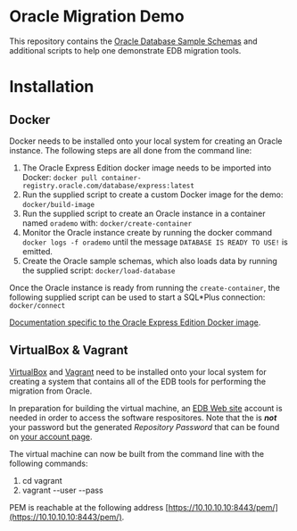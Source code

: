 # Oracle Migration Demo

This repository contains the [Oracle Database Sample
Schemas](https://github.com/oracle/db-sample-schemas) and additional scripts to
help one demonstrate EDB migration tools.

# Installation

## Docker

Docker needs to be installed onto your local system for creating an Oracle
instance.  The following steps are all done from the command line:

1. The Oracle Express Edition docker image needs to be imported into Docker:
   `docker pull container-registry.oracle.com/database/express:latest`
2. Run the supplied script to create a custom Docker image for the demo:
   `docker/build-image`
3. Run the supplied script to create an Oracle instance in a container named
   `orademo` with: `docker/create-container`
4. Monitor the Oracle instance create by running the docker command `docker
   logs -f orademo` until the message `DATABASE IS READY TO USE!` is emitted.
5. Create the Oracle sample schemas, which also loads data by running the
   supplied script: `docker/load-database`

Once the Oracle instance is ready from running the `create-container`, the
following supplied script can be used to start a SQL\*Plus connection:
`docker/connect`

[Documentation specific to the Oracle Express Edition Docker
image](https://container-registry.oracle.com/ords/f?p=113:4:132631864087453:::4:P4_REPOSITORY,AI_REPOSITORY,AI_REPOSITORY_NAME,P4_REPOSITORY_NAME,P4_EULA_ID,P4_BUSINESS_AREA_ID:803,803,Oracle%20Database%20Express%20Edition,Oracle%20Database%20Express%20Edition,1,0&cs=3iKyi01vsM8dsWJWh9OTtPTryjUwRLNVIeihbeRvjRUPREsVO7EvBByNVjAnaY4bHb1MuuRmUCzojRxXq2b8QTQ).

## VirtualBox & Vagrant

[VirtualBox](https://www.virtualbox.org/wiki/Downloads) and
[Vagrant](https://www.vagrantup.com/downloads) need to be installed onto your
local system for creating a system that contains all of the EDB tools for
performing the migration from Oracle.

In preparation for building the virtual machine, an [EDB Web
site](https://www.enterprisedb.com/user/register?destination=/repository-access-request%3Fdestination%3Dnode/1255704%26resource%3D1255704%26ma_formid%3D2098)
account is needed in order to access the software respositores.  Note that the
**<edb repo key>** is ***not*** your password but the generated *Repository
Password* that can be found on [your account
page](https://www.enterprisedb.com/user/).

The virtual machine can now be built from the command line with the following
commands:

1. cd vagrant
2. vagrant --user <edb repo name> --pass <edb repo key>

PEM is reachable at the following address
[https://10.10.10.10:8443/pem/](https://10.10.10.10:8443/pem/).

